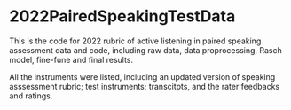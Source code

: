 # 2022PairedSpeakingTestData

This is the code for 2022 rubric of active listening in paired speaking assessment data and code, including raw data, data proprocessing, Rasch model, fine-fune and final results.    

All the instruments were listed, including an updated version of speaking asssessment rubric; test instruments; transcitpts, and the rater feedbacks and ratings.  


